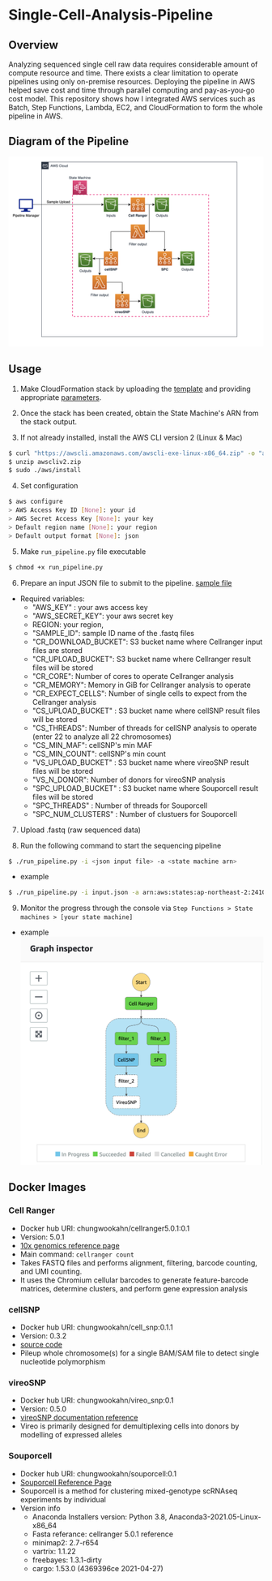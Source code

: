 # Single-Cell-Analysis-Pipeline

## Overview

Analyzing sequenced single cell raw data requires considerable amount of compute resource and time. There exists a clear limitation to operate pipelines using only on-premise resources. Deploying the pipeline in AWS helped save cost and time through parallel computing and pay-as-you-go cost model. This repository shows how I integrated AWS services such as Batch, Step Functions, Lambda, EC2, and CloudFormation to form the whole pipeline in AWS.

## Diagram of the Pipeline

![pipeline overview](./etc/SingleCellPipeline.png)

## Usage

1. Make CloudFormation stack by uploading the [template](./AWS/CloudFormation/CF_template.yaml) and providing appropriate [parameters](./AWS/CloudFormation/README.md).

2. Once the stack has been created, obtain the State Machine's ARN from the stack output.

3. If not already installed, install the AWS CLI version 2 (Linux & Mac)

```bash
$ curl "https://awscli.amazonaws.com/awscli-exe-linux-x86_64.zip" -o "awscliv2.zip"
$ unzip awscliv2.zip
$ sudo ./aws/install
```

4. Set configuration

```bash
$ aws configure
> AWS Access Key ID [None]: your id
> AWS Secret Access Key [None]: your key
> Default region name [None]: your region
> Default output format [None]: json
```

5. Make `run_pipeline.py` file executable

```bash
$ chmod +x run_pipeline.py
```

6. Prepare an input JSON file to submit to the pipeline. [sample file](./sample_input.json)

- Required variables:
  - "AWS_KEY" : your aws access key
  - "AWS_SECRET_KEY": your aws secret key
  - REGION: your region,
  - "SAMPLE_ID": sample ID name of the .fastq files
  - "CR_DOWNLOAD_BUCKET": S3 bucket name where Cellranger input files are stored
  - "CR_UPLOAD_BUCKET": S3 bucket name where Cellranger result files will be stored
  - "CR_CORE": Number of cores to operate Cellranger analysis
  - "CR_MEMORY": Memory in GiB for Cellranger analysis to operate
  - "CR_EXPECT_CELLS": Number of single cells to expect from the Cellranger analysis
  - "CS_UPLOAD_BUCKET" : S3 bucket name where cellSNP result files will be stored
  - "CS_THREADS": Number of threads for cellSNP analysis to operate (enter 22 to analyze all 22 chromosomes)
  - "CS_MIN_MAF": cellSNP's min MAF
  - "CS_MIN_COUNT": cellSNP's min count
  - "VS_UPLOAD_BUCKET" : S3 bucket name where vireoSNP result files will be stored
  - "VS_N_DONOR": Number of donors for vireoSNP analysis
  - "SPC_UPLOAD_BUCKET" : S3 bucket name where Souporcell result files will be stored
  - "SPC_THREADS" : Number of threads for Souporcell
  - "SPC_NUM_CLUSTERS" : Number of clustuers for Souporcell

7. Upload .fastq (raw sequenced data)

8. Run the following command to start the sequencing pipeline

```bash
$ ./run_pipeline.py -i <json input file> -a <state machine arn>
```

- example

```bash
$ ./run_pipeline.py -i input.json -a arn:aws:states:ap-northeast-2:241046885174:stateMachine:SC_TEST_Pipeline
```

9. Monitor the progress through the console via `Step Functions > State machines > [your state machine]`

- example
  ![state machine](./etc/StateMachine.png)

## Docker Images

### Cell Ranger

- Docker hub URI: chungwookahn/cellranger5.0.1:0.1
- Version: 5.0.1
- [10x genomics reference page](https://support.10xgenomics.com/single-cell-gene-expression/software/pipelines/5.0/what-is-cell-ranger)
- Main command: `cellranger count`
- Takes FASTQ files and performs alignment, filtering, barcode counting, and UMI counting.
- It uses the Chromium cellular barcodes to generate feature-barcode matrices, determine clusters, and perform gene expression analysis

### cellSNP

- Docker hub URI: chungwookahn/cell_snp:0.1.1
- Version: 0.3.2
- [source code](https://github.com/single-cell-genetics/cellSNP)
- Pileup whole chromosome(s) for a single BAM/SAM file to detect single nucleotide polymorphism

### vireoSNP

- Docker hub URI: chungwookahn/vireo_snp:0.1
- Version: 0.5.0
- [vireoSNP documentation reference](https://vireosnp.readthedocs.io/en/latest/index.html)
- Vireo is primarily designed for demultiplexing cells into donors by modelling of expressed alleles

### Souporcell

- Docker hub URI: chungwookahn/souporcell:0.1
- [Souporcell Reference Page](https://github.com/wheaton5/souporcell)
- Souporcell is a method for clustering mixed-genotype scRNAseq experiments by individual
- Version info
  - Anaconda Installers version: Python 3.8, Anaconda3-2021.05-Linux-x86_64
  - Fasta referance: cellranger 5.0.1 reference
  - minimap2: 2.7-r654
  - vartrix: 1.1.22
  - freebayes: 1.3.1-dirty
  - cargo: 1.53.0 (4369396ce 2021-04-27)

